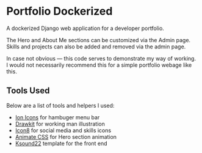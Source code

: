 # Portfolio Dockerized

A dockerized Django web application for a developer portfolio.

The Hero and About Me sections can be customized via the Admin page. Skills and projects can also be added and removed
via the admin page.

In case not obvious — this code serves to demonstrate my way of working. I would not necessarily recommend this for a simple portfolio webage like this.

## Tools Used

Below are a list of tools and helpers I used:

- [Ion Icons](https://ionic.io/ionicons) for hambuger menu bar
- [Drawkit](https://www.drawkit.io/) for working man illustration
- [Icon8](https://icons8.com/) for social media and skills icons
- [Animate CSS](https://animate.style/) for Hero section animation
- [Ksound22](https://github.com/Ksound22/developer-portfolio/) template for the front end

